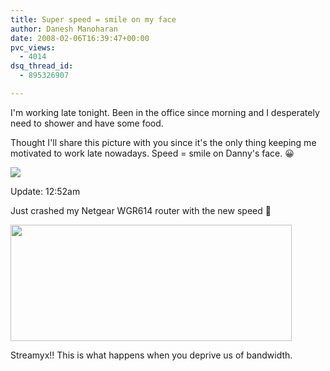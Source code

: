 ```yaml
---
title: Super speed = smile on my face
author: Danesh Manoharan
date: 2008-02-06T16:39:47+00:00
pvc_views:
  - 4014
dsq_thread_id:
  - 895326907

---
```

I'm working late tonight. Been in the office since morning and I desperately need to shower and have some food.

Thought I'll share this picture with you since it's the only thing keeping me motivated to work late nowadays. Speed = smile on Danny's face. 😀

[<img src="http://img135.imageshack.us/img135/5156/delugespeedssn2.jpg" border="0" />][1]

Update: 12:52am

Just crashed my Netgear WGR614 router with the new speed 🙂

<img loading="lazy" src="http://img292.imageshack.us/img292/6465/delugespeedncp0.jpg" border="0" height="186" width="450" /> 

Streamyx!! This is what happens when you deprive us of bandwidth.

 [1]: http://img135.imageshack.us/img135/1403/delugespeedyc1.jpg